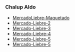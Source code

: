<h3>Chalup Aldo</h3>
<ul>
 <li><a href="https://github.com/Aldoleonel/Tp-mercadorLiebre/tree/estructuraWeb">MercadoLiebre-Maquetado</a></li>
<li><a href="https://github.com/Aldoleonel/Tp-mercadorLiebre/tree/Mercado-Liebre-2">Mercado-Liebre-2</a></li>
<li><a href="https://github.com/Aldoleonel/Tp-mercadorLiebre/tree/Mercado-Liebre-3">Mercado-Liebre-3</a></li>
<li><a href="https://github.com/Aldoleonel/Tp-mercadorLiebre/tree/Mercado-Liebre-4">Mercado-Liebre-4</a></li>
<li><a href="https://github.com/Aldoleonel/Tp-mercadorLiebre/tree/Mercado-Liebre-5">Mercado-Liebre-5</a></li>
<li><a href="https://github.com/Aldoleonel/AldoChalup-c21-Mercado-Liebre/tree/Mercado-Liebre-6">Mercado-Liebre-5</a></li>

</ul>


